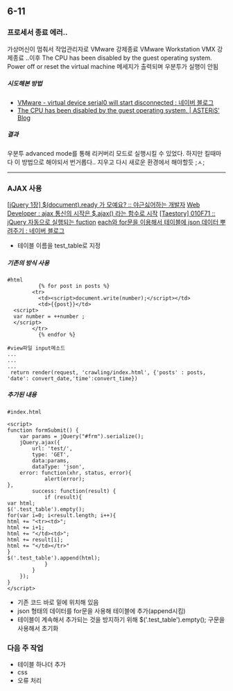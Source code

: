 6-11
---
### 프로세서 종료 에러..
가상머신이 멈춰서 작업관리자로 VMware 강제종료 VMware Workstation VMX 강제종료
..이후 The CPU has been disabled by the guest operating system. Power off or reset the virtual machine
메세지가 출력되며 우분투가 실행이 안됨

##### 시도해본 방법
- [VMware - virtual device serial0 will start disconnected : 네이버 블로그](https://m.blog.naver.com/heapskewl73/221209278659)
- [The CPU has been disabled by the guest operating system. \| ASTERiS' Blog](http://asteris.pe.kr/blog/1503)

##### 결과
우분투 advanced mode를 통해 리커버리 모드로 실행시킬 수 있었다. 하지만 킬때마다 이 방법으로 해야되서 번거롭다.. 
지우고 다시 새로운 환경에서 해야할듯 ;ㅅ;

---

### AJAX 사용
[[jQuery 1장] $(document).ready 가 모예요? :: 야근싫어하는 개발자](https://roqkffhwk.tistory.com/1)
[Web Developer : ajax 통신의 시작은 $.ajax() 라는 함수로 시작](http://vincent76-web.blogspot.com/2012/12/ajax-ajax.html)
[[Taestory] 010F71 :: jQuery 자동으로 실행되는 fuction](https://taestory.tistory.com/9)
[each와 for문을 이용해서 테이블에 json 데이터 뿌려주기 : 네이버 블로그](http://blog.naver.com/PostView.nhn?blogId=nadajieun2&logNo=60166371319)

- 테이블 이름을 test_table로 지정

##### 기존의 방식 사용
```shell
#html
          {% for post in posts %}
        <tr>
          <td><script>document.write(number);</script></td>
          <td>{{post}}</td>
  <script>
  var number = ++number ;
  </script>
        </tr>
          {% endfor %}
```
```shell
#view파일 input메소드
...
...
...
 return render(request, 'crawling/index.html', {'posts' : posts, 'date': convert_date,'time':convert_time})
```

##### 추가된 내용
```shell
#index.html

<script>
function formSubmit() {
    var params = jQuery("#frm").serialize();
    jQuery.ajax({
        url: 'test/',
        type: 'GET',
        data:params,
        dataType: 'json',
	error: function(xhr, status, error){
            alert(error);
},
        success: function(result) {
            if (result){
var html;
$('.test_table').empty();
for(var i=0; i<result.length; i++){
html += "<tr><td>";
html += i+1;
html += "</td><td>";
html += result[i];
html += "</td></tr>"
}
$('.test_table').append(html);
            }
        }
    });
}
</script>
```
- 기존 코드 바로 밑에 위치해 있음
- json 형태의 데이터를 for문을 사용해 테이블에 추가(append시킴)
- 테이블이 계속해서 추가되는 것을 방지하기 위해 $('.test_table').empty(); 구문을 사용해서 초기화


### 다음 주 작업
- 테이블 하나더 추가
- css
- 오류 처리